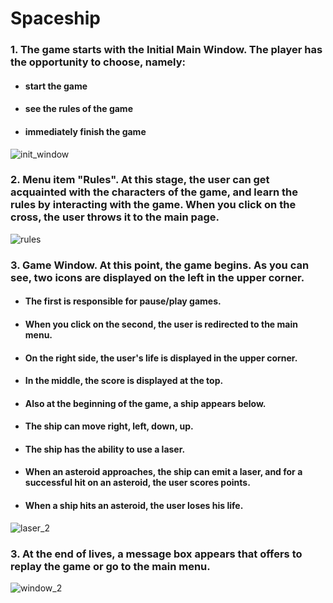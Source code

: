 # Spaceship


### 1. The game starts with the Initial Main Window. The player has the opportunity to choose, namely:
- #### start the game 
- #### see the rules of the game  
- #### immediately finish the game

![init_window](https://user-images.githubusercontent.com/57221962/210014102-ec901c51-29d7-49ca-b928-ce0dd1062383.png)

### 2. Menu item "Rules". At this stage, the user can get acquainted with the characters of the game, and learn the rules by interacting with the game. When you click on the cross, the user throws it to the main page.

![rules](https://user-images.githubusercontent.com/57221962/210014294-338300f8-a40d-4186-8dd0-99fa326502f5.png)

### 3. Game Window. At this point, the game begins. As you can see, two icons are displayed on the left in the upper corner. 

- #### The first is responsible for pause/play games.
- #### When you click on the second, the user is redirected to the main menu. 
- #### On the right side, the user's life is displayed in the upper corner.
- #### In the middle, the score is displayed at the top. 
- #### Also at the beginning of the game, a ship appears below.
- #### The ship can move right, left, down, up.
- #### The ship has the ability to use a laser. 
- #### When an asteroid approaches, the ship can emit a laser, and for a successful hit on an asteroid, the user scores points.
- #### When a ship hits an asteroid, the user loses his life.

![laser_2](https://user-images.githubusercontent.com/57221962/210014206-80ed729b-cd12-4e7d-bde1-e3ea57aa5d78.png)

### 3. At the end of lives, a message box appears that offers to replay the game or go to the main menu.

![window_2](https://user-images.githubusercontent.com/57221962/210014493-d5ff1242-204e-49a4-9cbc-5d7765c02b9b.png)




